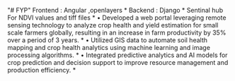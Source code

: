 "# FYP" 
Frontend : Angular ,openlayers *
Backend : Django   *
Sentinal hub For NDVI values and tiff files *
• Developed a web portal leveraging remote sensing technology to analyze crop health and yield estimation for small scale farmers globally, resulting in an increase in farm productivity by 35% over a period of 3 years. *
• Utilized GIS data to automate soil health mapping and crop health analytics using machine learning and image processing algorithms. *
• Integrated predictive analytics and AI models for crop prediction and decision support to improve resource management and production efficiency. *

